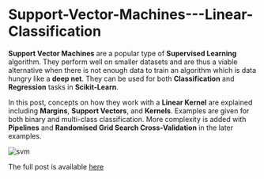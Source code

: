 # Support-Vector-Machines---Linear-Classification

__Support Vector Machines__ are a popular type of __Supervised Learning__ algorithm. They perform well on smaller datasets and are thus a viable alternative when there is not enough data to train an algorithm which is data hungry like a __deep net__. They can be used for both __Classification__ and __Regression__ tasks in __Scikit-Learn__.

In this post, concepts on how they work with a __Linear Kernel__ are explained including __Margins__, __Support Vectors__, and __Kernels__. Examples are given for both binary and multi-class classification. More complexity is added with __Pipelines__ and __Randomised Grid Search Cross-Validation__ in the later examples.

![svm](http://www.3leafnodes.com/assets/images/svm/support-vectors.png)

The full post is available [here](http://3leafnodes.com/support-vector-machines-classification)
